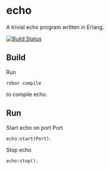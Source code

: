 echo
====

A trivial echo program written in Erlang.

[![Build Status](https://travis-ci.org/polaris/echo.svg?branch=master)](https://travis-ci.org/polaris/echo)


Build
-----

Run

    rebar compile

to compile echo.


Run
---

Start echo on port Port

    echo:start(Port).

Stop echo

    echo:stop().

